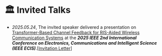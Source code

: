 # 🏛️ Invited Talks
- *2025.05.24*, The invited speaker delivered a presentation on <a target="_blank" href="./images/Transformer-Based Channel Feedback for RIS-Aided Wireless Communication Systems - en.pdf" >Transformer-Based Channel Feedback for RIS-Aided Wireless Communication Systems</a> at the **<i>2025 IEEE 2nd International Conference on Electronics, Communications and Intelligent Science (IEEE ECIS)</i>**.[<a target="_blank" href="./images/IEEE ECIS Invitation Letter.pdf" >Invitation Letter</a>]